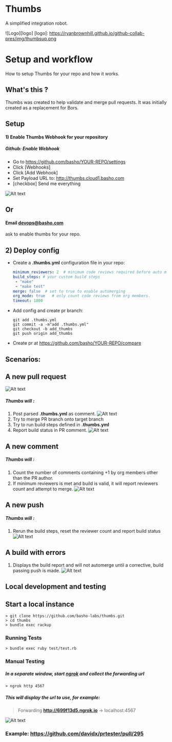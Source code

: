# Thumbs

A simplified integration robot.

![Logo][logo]
[logo]: https://ryanbrownhill.github.io/github-collab-pres/img/thumbsup.png

# Setup and workflow
How to setup Thumbs for your repo and how it works.

## What's this ?
Thumbs was created to help validate and merge pull requests. It was initially created as a replacement for Bors.
## Setup
#### 1) Enable Thumbs Webhook for your repository

##### Github: Enable Webhook
- Go to https://github.com/basho/YOUR-REPO/settings
- Click [Webhooks]
- Click [Add Webhook]
- Set Payload URL to: http://thumbs.cloud1.basho.com
- [checkbox] Send me everything

![Alt text](http://i.imgur.com/hyarJuX.png)

## Or
#### Email devops@basho.com
ask to enable thumbs for your repo.

## 2) Deploy config

- Create a **.thumbs.yml** configuration file in your repo:

  ```yaml
  minimum_reviewers: 2  # minimum code reviews required before auto merge
  build_steps: # your custom build steps
   - "make"
   - "make test"
  merge: false  # set to true to enable automerging
  org_mode: true   # only count code reviews from org members.
  timeout: 1800 
  ```
  
- Add config and create pr branch:

  ```
  git add .thumbs.yml
  git commit -a -m"add .thumbs.yml"
  git checkout -b add_thumbs
  git push origin add_thumbs
  ```
 - Create pr at https://github.com/basho/YOUR-REPO/compare
 
##  Scenarios:
##  A new pull request
![Alt text](http://i.imgur.com/QrvXPoi.png)
##### Thumbs will :

1) Post parsed **.thumbs.yml** as comment.
![Alt text](http://i.imgur.com/QMGnL7i.png)
2) Try to merge PR branch onto target branch
3) Try to run build steps defined in **.thumbs.yml**
4) Report build status in PR comment.
![Alt text](http://i.imgur.com/zFrr7aR.png) 

##  A new comment
##### Thumbs will :
1) Count the number of comments containing +1 by org members other than the PR author. 
2) If minimum reviewers is met and build is valid, it will report reviewers count and attempt to merge.
![Alt text](http://i.imgur.com/4mj2SL7.png)

## A new push
##### Thumbs will :
1) Rerun the build steps, reset the reviewer count and report build status
![Alt text](http://i.imgur.com/zFrr7aR.png)

## A build with errors
1) Displays the build report and will not automerge until a corrective, build passing push is made.
![Alt text](http://i.imgur.com/wOrjzKx.png)


## Local development and testing

## Start a local instance
```
> git clone https://github.com/basho-labs/thumbs.git
> cd thumbs
> bundle exec rackup
```
### Running Tests
```
> bundle exec ruby test/test.rb
```

### Manual Testing
##### In a separate window, start [ngrok](https://ngrok.com/) and collect the forwarding url
```
> ngrok http 4567
```
##### This will display the url to use, for example:

> Forwarding                    **http://699f13d5.ngrok.io** -> localhost:4567        

![Alt text](http://i.imgur.com/v3rSCTX.png)

### Example: https://github.com/davidx/prtester/pull/295


